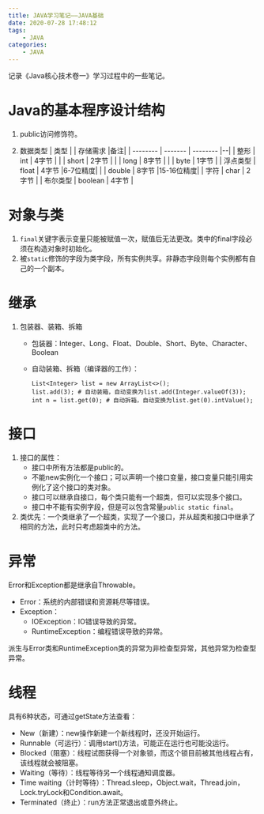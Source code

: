 ```yaml
---
title: JAVA学习笔记——JAVA基础
date: 2020-07-28 17:48:12
tags:
	- JAVA
categories:
	- JAVA
---
```


记录《Java核心技术卷一》学习过程中的一些笔记。

<!--more-->

# Java的基本程序设计结构

1. public访问修饰符。

2. 数据类型
| 类型     |         | 存储需求 |备注|
| -------- | ------- | -------- |--|
| 整形     | int     | 4字节    |
|          | short   | 2字节    |
|          | long    | 8字节    |
|          | byte    | 1字节    |
| 浮点类型 | float   | 4字节    |6-7位精度|
|          | double  | 8字节    |15-16位精度|
| 字符     | char    | 2字节    |
| 布尔类型 | boolean | 4字节    |

# 对象与类

1. `final`关键字表示变量只能被赋值一次，赋值后无法更改。类中的final字段必须在构造对象时初始化。
2. 被`static`修饰的字段为类字段，所有实例共享。非静态字段则每个实例都有自己的一个副本。

# 继承

1. 包装器、装箱、拆箱

   - 包装器：Integer、Long、Float、Double、Short、Byte、Character、Boolean

   - 自动装箱、拆箱（编译器的工作）：

     ```
     List<Integer> list = new ArrayList<>();
     list.add(3); # 自动装箱，自动变换为list.add(Integer.valueOf(3));
     int n = list.get(0); # 自动拆箱，自动变换为list.get(0).intValue();
     ```


# 接口

1. 接口的属性：
   - 接口中所有方法都是public的。
   - 不能new实例化一个接口；可以声明一个接口变量，接口变量只能引用实例化了这个接口的类对象。
   - 接口可以继承自接口，每个类只能有一个超类，但可以实现多个接口。
   - 接口中不能有实例字段，但是可以包含常量`public static final`。
2. 类优先：一个类继承了一个超类，实现了一个接口，并从超类和接口中继承了相同的方法，此时只考虑超类中的方法。

# 异常

Error和Exception都是继承自Throwable。

- Error：系统的内部错误和资源耗尽等错误。
- Exception：
  - IOException：IO错误导致的异常。
  - RuntimeException：编程错误导致的异常。

派生与Error类和RuntimeException类的异常为非检查型异常，其他异常为检查型异常。

# 线程

具有6种状态，可通过getState方法查看：

- New（新建）：new操作新建一个新线程时，还没开始运行。
- Runnable（可运行）：调用start()方法，可能正在运行也可能没运行。
- Blocked（阻塞）：线程试图获得一个对象锁，而这个锁目前被其他线程占有，该线程就会被阻塞。
- Waiting（等待）：线程等待另一个线程通知调度器。
- Time waiting（计时等待）：Thread.sleep，Object.wait，Thread.join，Lock.tryLock和Condition.await。
- Terminated（终止）：run方法正常退出或意外终止。

